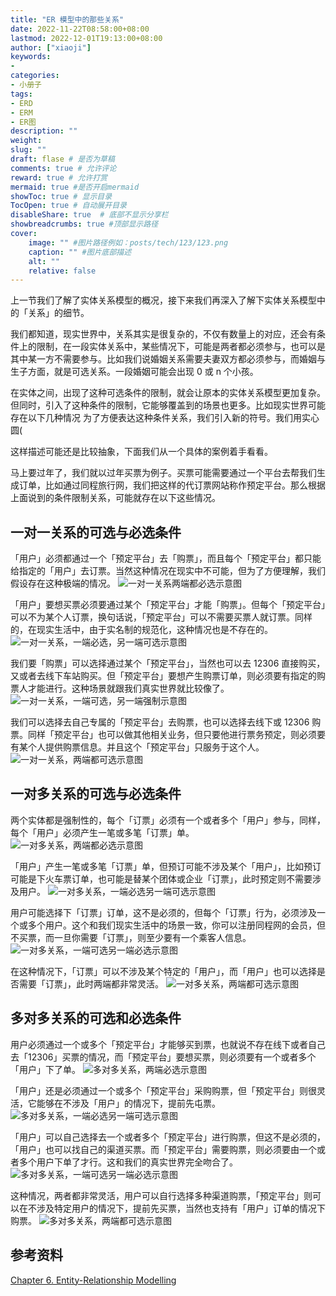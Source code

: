 ```yaml
---
title: "ER 模型中的那些关系"
date: 2022-11-22T08:58:00+08:00
lastmod: 2022-12-01T19:13:00+08:00
author: ["xiaoji"]
keywords: 
- 
categories: 
- 小册子
tags:
- ERD
- ERM
- ER图
description: ""
weight:
slug: ""
draft: flase # 是否为草稿
comments: true # 允许评论
reward: true # 允许打赏
mermaid: true #是否开启mermaid
showToc: true # 显示目录
TocOpen: true # 自动展开目录
disableShare: true  # 底部不显示分享栏
showbreadcrumbs: true #顶部显示路径
cover:
    image: "" #图片路径例如：posts/tech/123/123.png
    caption: "" #图片底部描述
    alt: ""
    relative: false
---
```


上一节我们了解了实体关系模型的概况，接下来我们再深入了解下实体关系模型中的「关系」的细节。

我们都知道，现实世界中，关系其实是很复杂的，不仅有数量上的对应，还会有条件上的限制，在一段实体关系中，某些情况下，可能是两者都必须参与，也可以是其中某一方不需要参与。比如我们说婚姻关系需要夫妻双方都必须参与，而婚姻与生子方面，就是可选关系。一段婚姻可能会出现 0 或 n  个小孩。

在实体之间，出现了这种可选条件的限制，就会让原本的实体关系模型更加复杂。但同时，引入了这种条件的限制，它能够覆盖到的场景也更多。比如现实世界可能存在以下几种情况
为了方便表达这种条件关系，我们引入新的符号。我们用实心圆(

这样描述可能还是比较抽象，下面我们从一个具体的案例着手看看。

马上要过年了，我们就以过年买票为例子。买票可能需要通过一个平台去帮我们生成订单，比如通过同程旅行网，我们把这样的代订票网站称作预定平台。那么根据上面说到的条件限制关系，可能就存在以下这些情况。

## 一对一关系的可选与必选条件
「用户」必须都通过一个「预定平台」去「购票」，而且每个「预定平台」都只能给指定的「用户」去订票。当然这种情况在现实中不可能，但为了方便理解，我们假设存在这种极端的情况。
![一对一关系两端都必选示意图](%E4%B8%80%E5%AF%B9%E4%B8%80%E5%85%B3%E7%B3%BB%E4%B8%A4%E7%AB%AF%E9%83%BD%E5%BF%85%E9%80%89%E7%A4%BA%E6%84%8F%E5%9B%BE.png)

「用户」要想买票必须要通过某个「预定平台」才能「购票」。但每个「预定平台」可以不为某个人订票，换句话说，「预定平台」可以不需要买票人就订票。同样的，在现实生活中，由于实名制的规范化，这种情况也是不存在的。
![一对一关系，一端必选，另一端可选示意图](%E4%B8%80%E5%AF%B9%E4%B8%80%E5%85%B3%E7%B3%BB%EF%BC%8C%E4%B8%80%E7%AB%AF%E5%BF%85%E9%80%89%EF%BC%8C%E5%8F%A6%E4%B8%80%E7%AB%AF%E5%8F%AF%E9%80%89%E7%A4%BA%E6%84%8F%E5%9B%BE.png)

我们要「购票」可以选择通过某个「预定平台」，当然也可以去 12306 直接购买，又或者去线下车站购买。但「预定平台」要想产生购票订单，则必须要有指定的购票人才能进行。这种场景就跟我们真实世界就比较像了。
![一对一关系，一端可选，另一端强制示意图](%E4%B8%80%E5%AF%B9%E4%B8%80%E5%85%B3%E7%B3%BB%EF%BC%8C%E4%B8%80%E7%AB%AF%E5%8F%AF%E9%80%89%EF%BC%8C%E5%8F%A6%E4%B8%80%E7%AB%AF%E5%BC%BA%E5%88%B6%E7%A4%BA%E6%84%8F%E5%9B%BE.png)


我们可以选择去自己专属的「预定平台」去购票，也可以选择去线下或 12306 购票。同样「预定平台」也可以做其他相关业务，但只要他进行票务预定，则必须要有某个人提供购票信息。并且这个「预定平台」只服务于这个人。
![一对一关系，两端都可选示意图](%E4%B8%80%E5%AF%B9%E4%B8%80%E5%85%B3%E7%B3%BB%EF%BC%8C%E4%B8%A4%E7%AB%AF%E9%83%BD%E5%8F%AF%E9%80%89%E7%A4%BA%E6%84%8F%E5%9B%BE.png)


## 一对多关系的可选与必选条件
两个实体都是强制性的，每个「订票」必须有一个或者多个「用户」参与，同样，每个「用户」必须产生一笔或多笔「订票」单。
![一对多关系，两端都必选示意图](%E4%B8%80%E5%AF%B9%E5%A4%9A%E5%85%B3%E7%B3%BB%EF%BC%8C%E4%B8%A4%E7%AB%AF%E9%83%BD%E5%BF%85%E9%80%89%E7%A4%BA%E6%84%8F%E5%9B%BE.png)

「用户」产生一笔或多笔「订票」单，但预订可能不涉及某个「用户」，比如预订可能是下火车票订单，也可能是替某个团体或企业「订票」，此时预定则不需要涉及用户。
![一对多关系，一端必选另一端可选示意图](%E4%B8%80%E5%AF%B9%E5%A4%9A%E5%85%B3%E7%B3%BB%EF%BC%8C%E4%B8%80%E7%AB%AF%E5%BF%85%E9%80%89%E5%8F%A6%E4%B8%80%E7%AB%AF%E5%8F%AF%E9%80%89%E7%A4%BA%E6%84%8F%E5%9B%BE.png)


用户可能选择下「订票」订单，这不是必须的，但每个「订票」行为，必须涉及一个或多个用户。这个和我们现实生活中的场景一致，你可以注册同程网的会员，但不买票，而一旦你需要「订票」，则至少要有一个乘客人信息。
![一对多关系，一端可选另一端必选示意图](%E4%B8%80%E5%AF%B9%E5%A4%9A%E5%85%B3%E7%B3%BB%EF%BC%8C%E4%B8%80%E7%AB%AF%E5%8F%AF%E9%80%89%E5%8F%A6%E4%B8%80%E7%AB%AF%E5%BF%85%E9%80%89%E7%A4%BA%E6%84%8F%E5%9B%BE.png)


在这种情况下，「订票」可以不涉及某个特定的「用户」，而「用户」也可以选择是否需要「订票」，此时两端都非常灵活。
![一对多关系，两端都可选示意图](%E4%B8%80%E5%AF%B9%E5%A4%9A%E5%85%B3%E7%B3%BB%EF%BC%8C%E4%B8%A4%E7%AB%AF%E9%83%BD%E5%8F%AF%E9%80%89%E7%A4%BA%E6%84%8F%E5%9B%BE.png)


## 多对多关系的可选和必选条件
用户必须通过一个或多个「预定平台」才能够买到票，也就说不存在线下或者自己去「12306」买票的情况，而「预定平台」要想买票，则必须要有一个或者多个「用户」下了单。
![多对多关系，两端必选示意图](%E5%A4%9A%E5%AF%B9%E5%A4%9A%E5%85%B3%E7%B3%BB%EF%BC%8C%E4%B8%A4%E7%AB%AF%E5%BF%85%E9%80%89%E7%A4%BA%E6%84%8F%E5%9B%BE.png)

「用户」还是必须通过一个或多个「预定平台」采购购票，但「预定平台」则很灵活，它能够在不涉及「用户」的情况下，提前先屯票。
![多对多关系，一端必选另一端可选示意图](%E5%A4%9A%E5%AF%B9%E5%A4%9A%E5%85%B3%E7%B3%BB%EF%BC%8C%E4%B8%80%E7%AB%AF%E5%BF%85%E9%80%89%E5%8F%A6%E4%B8%80%E7%AB%AF%E5%8F%AF%E9%80%89%E7%A4%BA%E6%84%8F%E5%9B%BE.png)


「用户」可以自己选择去一个或者多个「预定平台」进行购票，但这不是必须的，「用户」也可以找自己的渠道买票。而「预定平台」需要购票，则必须要由一个或者多个用户下单了才行。这和我们的真实世界完全吻合了。
![多对多关系，一端可选另一端必选示意图](%E5%A4%9A%E5%AF%B9%E5%A4%9A%E5%85%B3%E7%B3%BB%EF%BC%8C%E4%B8%80%E7%AB%AF%E5%8F%AF%E9%80%89%E5%8F%A6%E4%B8%80%E7%AB%AF%E5%BF%85%E9%80%89%E7%A4%BA%E6%84%8F%E5%9B%BE.png)


这种情况，两者都非常灵活，用户可以自行选择多种渠道购票，「预定平台」则可以在不涉及特定用户的情况下，提前先买票，当然也支持有「用户」订单的情况下购票。
![多对多关系，两端都可选示意图](%E5%A4%9A%E5%AF%B9%E5%A4%9A%E5%85%B3%E7%B3%BB%EF%BC%8C%E4%B8%A4%E7%AB%AF%E9%83%BD%E5%8F%AF%E9%80%89%E7%A4%BA%E6%84%8F%E5%9B%BE.png)

## 参考资料
[Chapter 6. Entity-Relationship Modelling](https://www.cs.uct.ac.za/mit_notes/database/htmls/chp06.html#objectives)

